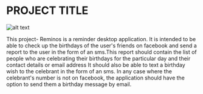 # PROJECT TITLE


![alt text](images/REMINOS.jpg)

This project- Reminos is a reminder desktop application. It is intended to be able to check up the birthdays of the user's friends  on facebook and send a report to the user in the form of an sms.This report should contain the list of people who are celebrating their birthdays for the particular day and their contact details or email address It should also be able to text a birthday wish to the celebrant in the form of an sms. In any case where the celebrant's number is not on facebook, the application should have the option to send them a birthday message by email.

